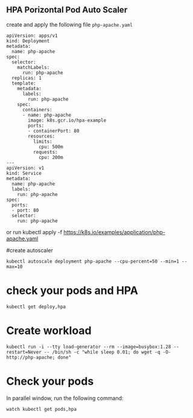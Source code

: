 ## HPA Porizontal Pod Auto Scaler

create and apply the following file `php-apache.yaml`
```
apiVersion: apps/v1
kind: Deployment
metadata:
  name: php-apache
spec:
  selector:
    matchLabels:
      run: php-apache
  replicas: 1
  template:
    metadata:
      labels:
        run: php-apache
    spec:
      containers:
      - name: php-apache
        image: k8s.gcr.io/hpa-example
        ports:
        - containerPort: 80
        resources:
          limits:
            cpu: 500m
          requests:
            cpu: 200m
---
apiVersion: v1
kind: Service
metadata:
  name: php-apache
  labels:
    run: php-apache
spec:
  ports:
  - port: 80
  selector:
    run: php-apache
```

or run kubectl apply -f https://k8s.io/examples/application/php-apache.yaml
 

#create autoscaler
```
kubectl autoscale deployment php-apache --cpu-percent=50 --min=1 --max=10

```

# check your pods and HPA
```
kubectl get deploy,hpa
```

# Create workload
```
kubectl run -i --tty load-generator --rm --image=busybox:1.28 --restart=Never -- /bin/sh -c "while sleep 0.01; do wget -q -O- http://php-apache; done"

```

# Check your pods
In parallel window, run the following command:

```
watch kubectl get pods,hpa

```
